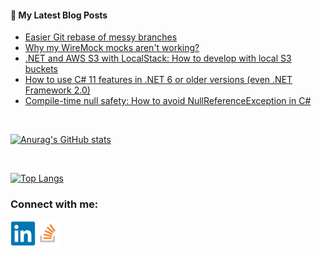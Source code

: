 #### 📝 My Latest Blog Posts
<!-- BLOG-POST-LIST:START -->
- [Easier Git rebase of messy branches](https://blog.genezini.com/p/easier-git-rebase-of-messy-branches/)
- [Why my WireMock mocks aren&#39;t working?](https://blog.genezini.com/p/why-my-wiremock-mocks-arent-working/)
- [.NET and AWS S3 with LocalStack: How to develop with local S3 buckets](https://blog.genezini.com/p/dotnet-and-aws-s3-with-localstack-how-to-develop-with-local-s3-buckets/)
- [How to use C# 11 features in .NET 6 or older versions &lpar;even .NET Framework 2.0&rpar;](https://blog.genezini.com/p/how-to-use-c-sharp-11-features-in-dotnet-6-or-older-versions/)
- [Compile-time null safety: How to avoid NullReferenceException in C#](https://blog.genezini.com/p/compile-time-null-safety-how-to-avoid-nullreferenceexception-in-c/)
<!-- BLOG-POST-LIST:END -->

<br/>

[![Anurag's GitHub stats](https://github-readme-stats.vercel.app/api?username=dgenezini&count_private=true&hide=contribs&theme=default&show_icons=true)](https://github.com/dgenezini/dgenezini)

<br/>

[![Top Langs](https://github-readme-stats.vercel.app/api/top-langs/?username=dgenezini&count_private=true&layout=compact&theme=default&langs_count=10)](https://github.com/dgenezini/dgenezini)

### Connect with me:

[<img align="left" alt="My Linkedin Profile" title="My Linkedin Profile" width="40px" src="https://raw.githubusercontent.com/dgenezini/dgenezini/master/icons/linkedin-original.svg" />][linkedin]

[<img align="left" alt="My Stack Overflow Profile" title="My Stack Overflow Profile" width="40px" src="https://raw.githubusercontent.com/dgenezini/dgenezini/master/icons/stackoverflow.png" />][stackoverflow]

<br/>
<br/>

[linkedin]: https://www.linkedin.com/in/danielgenezini/
[stackoverflow]: https://stackoverflow.com/users/4058784/daniel-genezini?tab=profile
